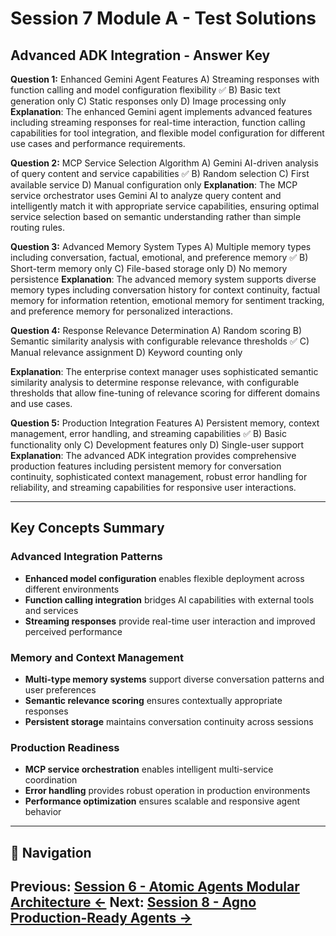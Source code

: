 # Session 7 Module A - Test Solutions

## Advanced ADK Integration - Answer Key

**Question 1:** Enhanced Gemini Agent Features
A) Streaming responses with function calling and model configuration flexibility ✅
B) Basic text generation only
C) Static responses only
D) Image processing only
**Explanation**: The enhanced Gemini agent implements advanced features including streaming responses for real-time interaction, function calling capabilities for tool integration, and flexible model configuration for different use cases and performance requirements.

**Question 2:** MCP Service Selection Algorithm
A) Gemini AI-driven analysis of query content and service capabilities ✅
B) Random selection
C) First available service
D) Manual configuration only
**Explanation**: The MCP service orchestrator uses Gemini AI to analyze query content and intelligently match it with appropriate service capabilities, ensuring optimal service selection based on semantic understanding rather than simple routing rules.

**Question 3:** Advanced Memory System Types
A) Multiple memory types including conversation, factual, emotional, and preference memory ✅
B) Short-term memory only
C) File-based storage only
D) No memory persistence
**Explanation**: The advanced memory system supports diverse memory types including conversation history for context continuity, factual memory for information retention, emotional memory for sentiment tracking, and preference memory for personalized interactions.

**Question 4:** Response Relevance Determination
A) Random scoring
B) Semantic similarity analysis with configurable relevance thresholds ✅
C) Manual relevance assignment
D) Keyword counting only


**Explanation**: The enterprise context manager uses sophisticated semantic similarity analysis to determine response relevance, with configurable thresholds that allow fine-tuning of relevance scoring for different domains and use cases.

**Question 5:** Production Integration Features
A) Persistent memory, context management, error handling, and streaming capabilities ✅
B) Basic functionality only
C) Development features only
D) Single-user support
**Explanation**: The advanced ADK integration provides comprehensive production features including persistent memory for conversation continuity, sophisticated context management, robust error handling for reliability, and streaming capabilities for responsive user interactions.

---

## Key Concepts Summary

### Advanced Integration Patterns
- **Enhanced model configuration** enables flexible deployment across different environments
- **Function calling integration** bridges AI capabilities with external tools and services
- **Streaming responses** provide real-time user interaction and improved perceived performance

### Memory and Context Management
- **Multi-type memory systems** support diverse conversation patterns and user preferences
- **Semantic relevance scoring** ensures contextually appropriate responses
- **Persistent storage** maintains conversation continuity across sessions

### Production Readiness
- **MCP service orchestration** enables intelligent multi-service coordination
- **Error handling** provides robust operation in production environments
- **Performance optimization** ensures scalable and responsive agent behavior
---

## 🧭 Navigation

**Previous:** [Session 6 - Atomic Agents Modular Architecture ←](Session6_Atomic_Agents_Modular_Architecture.md)
**Next:** [Session 8 - Agno Production-Ready Agents →](Session8_Agno_Production_Ready_Agents.md)
---
